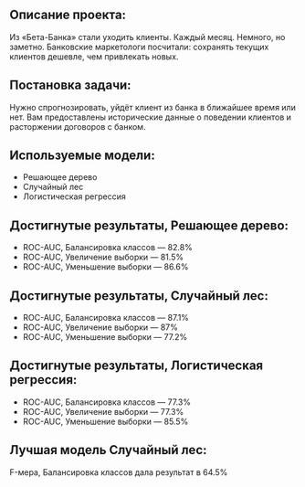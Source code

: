 ## Описание проекта:
Из «Бета-Банка» стали уходить клиенты. Каждый месяц. Немного, но заметно. 
Банковские маркетологи посчитали: сохранять текущих клиентов дешевле, чем привлекать новых.

## Постановка задачи:
Нужно спрогнозировать, уйдёт клиент из банка в ближайшее время или нет. 
Вам предоставлены исторические данные о поведении клиентов и расторжении договоров с банком.

## Используемые модели:
* Решающее дерево
* Случайный лес
* Логистическая регрессия

## Достигнутые результаты, Решающее дерево:

* ROC-AUC, Балансировка классов — 82.8%
* ROC-AUC, Увеличение выборки — 81.5%
* ROC-AUC, Уменьшение выборки — 86.6%

## Достигнутые результаты, Случайный лес:

* ROC-AUC, Балансировка классов — 87.1%
* ROC-AUC, Увеличение выборки — 87%
* ROC-AUC, Уменьшение выборки — 77.2%

## Достигнутые результаты, Логистическая регрессия:

* ROC-AUC, Балансировка классов — 77.3%
* ROC-AUC, Увеличение выборки — 77.3%	
* ROC-AUC, Уменьшение выборки — 85.5% 

## Лучшая модель Случайный лес: 
F-мера, Балансировка классов дала результат в 64.5%